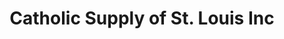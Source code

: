 ---
title: "Catholic Supply of St. Louis Inc"
url: /saint-louis/catholic-supply-of-st-louis-inc/
shop: Religion
---